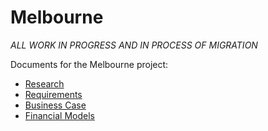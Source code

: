 # Melbourne

_ALL WORK IN PROGRESS AND IN PROCESS OF MIGRATION_

Documents for the Melbourne project:

- [Research](./research)
- [Requirements](./requirements)
- [Business Case](./business_case)
- [Financial Models](./financial_models)
